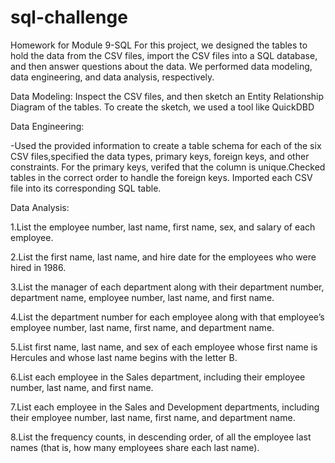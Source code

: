# sql-challenge
Homework for Module 9-SQL
For this project, we designed the tables to hold the data from the CSV files, import the CSV files into a SQL database, and then answer questions about the data. We performed data modeling, data engineering, and data analysis, respectively.

Data Modeling:
Inspect the CSV files, and then sketch an Entity Relationship Diagram of the tables. To create the sketch,  we used a tool like QuickDBD

Data Engineering:

-Used the provided information to create a table schema for each of the six CSV files,specified the data types, primary keys, foreign keys, and other constraints.
For the primary keys, verifed that the column is unique.Checked tables in the correct order to handle the foreign keys.
Imported each CSV file into its corresponding SQL table.

Data Analysis:

1.List the employee number, last name, first name, sex, and salary of each employee.

2.List the first name, last name, and hire date for the employees who were hired in 1986.

3.List the manager of each department along with their department number, department name, employee number, last name, and first name.

4.List the department number for each employee along with that employee’s employee number, last name, first name, and department name.

5.List first name, last name, and sex of each employee whose first name is Hercules and whose last name begins with the letter B.

6.List each employee in the Sales department, including their employee number, last name, and first name.

7.List each employee in the Sales and Development departments, including their employee number, last name, first name, and department name.

8.List the frequency counts, in descending order, of all the employee last names (that is, how many employees share each last name).

